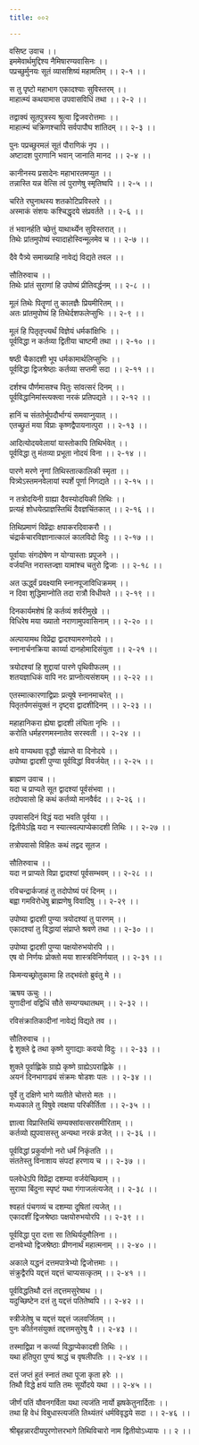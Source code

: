 ```yaml
---
title: ००२

---
```

वसिष्ट उवाच ।।  
इममेवार्थमुद्दिश्य नैमिषारण्यवासिनः ।।  
पप्रच्छुर्मुनयः सूतं व्यासशिष्यं महामतिम् ।। २-१ ।।  
  
स तु पृष्टो महाभाग एकादश्याः सुविस्तरम् ।।  
माहात्म्यं कथयामास उपवासविधिं तथा ।। २-२ ।।  
  
तद्वाक्यं सूतपुत्रस्य श्रुत्वा द्विजवरोत्तमाः ।।  
माहात्म्यं चक्रिणश्चापि सर्वपापौघ शांतिदम् ।। २-३ ।।  
  
पुनः पप्रच्छुरमलं सूतं पौराणिकं नृप ।।  
अष्टादश पुराणानि भवान् जानाति मानद ।। २-४ ।।  
  
कानीनस्य प्रसादेनः महाभारतमप्युत ।।  
तन्नास्ति यन्न वेत्सि त्वं पुराणेषु स्मृतिष्वपि ।। २-५ ।।  
  
चरिते रघुनाथस्य शतकोटिप्रविस्तरे ।।  
अस्माकं संशयः कश्चिद्धृदये संप्रवर्तते ।। २-६ ।।  
  
तं भवानर्हति च्छेत्तुं याथार्थ्येन सुविस्तरात् ।।  
तिथेः प्रांतमुपोष्यं स्यादाहोस्विन्मूलमेव च ।। २-७ ।।  
  
दैवे पैत्र्ये समाख्याहि नावेद्यं विद्यते तवल ।।  
  
सौतिरुवाच ।।  
तिथेः प्रांतं सुराणां हि उपोष्यं प्रीतिवर्द्धनम् ।। २-८ ।।  
  
मूलं तिथेः पितॄणां तु कालज्ञैः प्रियमीरितम् ।।  
अतः प्रांतमुपोष्यं हि तिथेर्दशफलेप्सुभिः ।। २-९ ।।  
  
मूलं हि पितृतृप्त्यर्थं विज्ञेयं धर्मकांक्षिभिः ।।  
पूर्वविद्धा न कर्तव्या द्वितीया चाष्टमी तथा ।। २-१० ।।  
  
षष्ठी चैकादशी भूप धर्मकामार्थलिप्सुभिः ।।  
पूर्वविद्धा द्विजश्रेष्ठाः कर्तव्या सप्तमी सदा ।। २-११ ।।  
  
दर्शश्च पौर्णमासश्च पितुः सांवत्सरं दिनम् ।।  
पूर्वविद्धानिमांस्त्यक्त्वा नरकं प्रतिपद्यते ।। २-१२ ।।  
  
हानिं च संततेर्भूपदौर्भाग्यं समवाप्नुयात् ।।  
एतच्छ्रुतं मया विप्राः कृष्णद्वैपायनात्पुरा ।। २-१३ ।।  
  
आदित्योदयवेलायां यास्तोकापि तिथिर्भवेत् ।।  
पूर्वविद्धा तु मंतव्या प्रभूता नोदयं विना ।। २-१४ ।।  
  
पारणे मरणे नॄणां तिथिस्तात्कालिकी स्मृता ।।  
पित्र्येऽस्तमनवेलायां स्पर्शे पूर्णा निगद्यते ।। २-१५ ।।  
  
न तत्रोदयिनी ग्राह्या दैवस्योदयिकी तिथिः ।।  
प्रत्यहं शोधयेत्प्राज्ञस्तिथिं दैवज्ञचिंतकात् ।। २-१६ ।।  
  
तिथिप्रमाणं विप्रेंद्राः क्षपाकरदिवाकरौ ।।  
चंद्रार्कचारविज्ञानात्कालं कालविदो विदुः ।। २-१७ ।।  
  
पूर्वायाः संगदोषेण न योग्यास्ताः प्रपूजने ।।  
वर्जयन्ति नरास्तज्ज्ञा यामांश्च चतुरो द्विजाः ।। २-१८ ।।  
  
अत ऊर्द्ध्वं प्रवक्ष्यामि स्नानपूजाविधिक्रमम् ।।  
न दिवा शुद्धिमाप्नोति तदा रात्रौ विधीयते ।। २-१९ ।।  
  
दिनकार्यमशेषं हि कर्तव्यं शर्वरीमुखे ।।  
विधिरेष मया ख्यातो नराणामुपवासिनाम् ।। २-२० ।।  
  
अल्पायामथ विप्रेंद्रा द्वादश्यामरुणोदये ।।  
स्नानार्चनक्रिया कार्य्या दानहोमादिसंयुता ।। २-२१ ।।  
  
त्रयोदश्यां हि शुद्दायां पारणे पृथिवीफलम् ।।  
शतयज्ञाधिकं वापि नरः प्राप्नोत्यसंशयम् ।। २-२२ ।।  
  
एतस्मात्कारणाद्विप्राः प्रत्यूषे स्नानमाचरेत् ।।  
पितृतर्पणसंयुक्तं न दृष्ट्वा द्वादशीदिनम् ।। २-२३ ।।  
  
महाहानिकरा ह्येषा द्वादशी लंघिता नृभिः ।।  
करोति धर्महरणमस्नातेव सरस्वती ।। २-२४ ।।  
  
क्षये वाप्यथवा वृद्धौ संप्राप्ते वा दिनोदये ।।  
उपोष्या द्वादशी पुण्या पूर्वविद्धां विवर्जयेत् ।। २-२५ ।।  
  
ब्राह्मण उवाच ।।  
यदा च प्राप्यते सूत द्वादश्यां पूर्वसंभवा ।।  
तदोपवासो हि कथं कर्तव्यो मानवैर्वद ।। २-२६ ।।  
  
उपवासदिनं विद्धं यदा भवति पूर्वया ।।  
द्वितीयेऽह्नि यदा न स्यात्स्वल्पाप्येकादशी तिथिः ।। २-२७ ।।  
  
तत्रोपवासो विहितः कथं तद्वद सूतज ।  
  
सौतिरुवाच ।।  
यदा न प्राप्यते विप्रा द्वादश्यां पूर्वसम्भवम् ।। २-२८ ।।  
  
रविचन्द्रार्कजाहं तु तदोपोष्यं परं दिनम् ।।  
बह्वा गमविरोधेषु ब्राह्मणेषु विवादिषु ।। २-२९ ।।  
  
उपोष्या द्वादशी पुण्या त्रयोदश्यां तु पारणम् ।।  
एकादश्यां तु विद्धायां संप्राप्ते श्रवणे तथा ।। २-३० ।।  
  
उपोष्या द्वादशी पुण्या पक्षयोरुभयोरपि ।।  
एष वो निर्णयः प्रोक्तो मया शास्त्रविनिर्णयात् ।। २-३१ ।।  
  
किमन्यच्छ्रोतुकामा हि तद्भवंतो ब्रुवंतु मे ।।  
  
ऋषय ऊचुः ।।  
युगादीनां वद्विधिं सौते सम्यग्यथातथम् ।। २-३२ ।।  
  
रविसंक्रातिकादीनां नावेद्यं विद्यते तव ।।  
  
सौतिरुवाच ।।  
द्वे शुक्ले द्वे तथा कृष्णे युगाद्याः कवयो विदुः ।। २-३३ ।।  
  
शुक्ले पूर्वाह्णिके ग्राह्ये कृष्णे ग्राह्येऽपराह्णिके ।।  
अयनं दिनभागाढ्यं संक्रमः षोडशः पलः ।। २-३४ ।।  
  
पूर्वे तु दक्षिणे भागे व्यतीते चोत्तरो मतः ।।  
मध्यकाले तु विषुवे त्वक्षया परिकीर्तिता ।। २-३५ ।।  
  
ज्ञात्वा विप्रास्तिथिं सम्यक्सांवत्सरसमीरिताम् ।।  
कर्तव्यो ह्युपवासस्तु अन्यथा नरकं व्रजेत् ।। २-३६ ।।  
  
पूर्वविद्धां प्रकुर्वाणो नरो धर्मं निकृंतति ।।  
संततेस्तु विनाशाय संपदां हरणाय च ।। २-३७ ।।  
  
पलवेधेऽपि विप्रेंद्रा दशम्या वर्जयेच्छिवाम् ।।  
सुराया बिंदुना स्पृष्टं यथा गंगाजलंत्यजेत् ।। २-३८ ।।  
  
श्वहतं पंचगव्यं च दशम्या दूषितां त्यजेत् ।।  
एकादशीं द्विजश्रेष्ठाः पक्षयोरुभयोरपि ।। २-३९ ।।  
  
पूर्वविद्धा पुरा दत्ता सा तिथिर्यदुमौलिना ।।  
दानवेभ्यो द्विजश्रेष्ठाः प्रीणनार्थं महात्मनाम् ।। २-४० ।।  
  
अकाले यद्धनं दत्तमपात्रेभ्यो द्विजोत्तमाः ।।  
संक्रुद्वैरपि यद्दत्तं यद्दत्तं चाप्यसत्कृतम् ।। २-४१ ।।  
  
पूर्वविद्धतिथौ दत्तं तद्दत्तमसुरेष्वथ ।।  
यदुच्छिष्टेन दत्तं तु यद्दत्तं पतितेष्वपि ।। २-४२ ।।  
  
स्त्रीजेतेषु च यद्दत्तं यद्दत्तं जलवर्जितम् ।।  
पुनः कीर्तनसंयुक्तं तद्दत्तमसुरेषु वै ।। २-४३ ।।  
  
तस्माद्विप्रा न कर्त्व्या विद्धाप्येकादशी तिथिः ।।  
यथा हंतिपुरा पुण्यं श्राद्धं च वृषलीपतिः ।। २-४४ ।।  
  
दत्तं जप्तं हुतं स्नातं तथा पूजा कृता हरेः ।।  
तिथौ विद्धे क्षयं याति तमः सूर्योदये यथा ।। २-४५ ।।  
  
जीर्णं पतिं यौवनगर्विता यथा त्यजंति नार्यो झषकेतुनार्दिताः ।।  
तथा हि वेधं विबुधास्त्यजंति तिथ्यंतरं धर्मविवृद्धये सदा ।। २-४६ ।।  
  
श्रीबृहन्नारदीयपुरणोत्तरभागे तिथिविचारो नाम द्वितीयोऽध्यायः ।। २ ।।